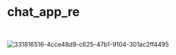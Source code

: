 # chat_app_re

<br>

![331816516-4cce48d9-c625-47b1-9104-301ac2ff4495](https://github.com/user-attachments/assets/b540c7f8-edfe-495a-9007-78cd8a6af94d)

